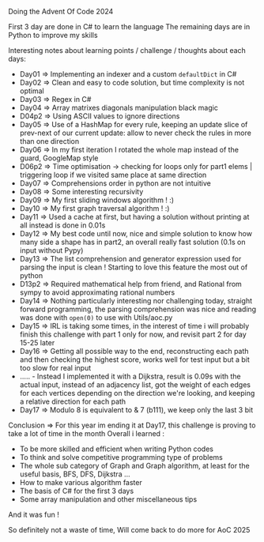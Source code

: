 Doing the Advent Of Code 2024

First 3 day are done in C# to learn the language
The remaining days are in Python to improve my skills

Interesting notes about learning points / challenge / thoughts about each days:

- Day01 => Implementing an indexer and a custom `defaultDict` in C#
- Day02 => Clean and easy to code solution, but time complexity is not optimal
- Day03 => Regex in C#
- Day04 => Array matrixes diagonals manipulation black magic
- D04p2 => Using ASCII values to ignore directions
- Day05 => Use of a HashMap for every rule, keeping an update slice of prev-next of our current update: allow to never check the rules in more than one direction
- Day06 => In my first iteration I rotated the whole map instead of the guard, GoogleMap style
- D06p2 => Time optimisation -> checking for loops only for part1 elems | triggering loop if we visited same place at same direction
- Day07 => Comprehensions order in python are not intuitive
- Day08 => Some interesting recursivity
- Day09 => My first sliding windows algorithm ! :)
- Day10 => My first graph traversal algorithm ! :)
- Day11 => Used a cache at first, but having a solution without printing at all instead is done in 0.01s
- Day12 => My best code until now, nice and simple solution to know how many side a shape has in part2, an overall really fast solution (0.1s on input without Pypy)
- Day13 => The list comprehension and generator expression used for parsing the input is clean ! Starting to love this feature the most out of python
- D13p2 => Required mathematical help from friend, and Rational from sympy to avoid approximating rational numbers
- Day14 => Nothing particularly interesting nor challenging today, straight forward programming, the parsing comprehension was nice and reading was done with `open(0)` to use with Utils/aoc.py
- Day15 => IRL is taking some times, in the interest of time i will probably finish this challenge with part 1 only for now, and revisit part 2 for day 15-25 later
- Day16 => Getting all possible way to the end, reconstructing each path and then checking the highest score, works well for test input but a bit too slow for real input
- ..... - Instead I implemented it with a Dijkstra, result is 0.09s with the actual input, instead of an adjacency list, got the weight of each edges for each vertices depending on the direction we're looking, and keeping a relative direction for each path
- Day17 => Modulo 8 is equivalent to & 7 (b111), we keep only the last 3 bit

Conclusion =>
For this year im ending it at Day17, this challenge is proving to take a lot of time in the month
Overall i learned :
- To be more skilled and efficient when writing Python codes
- To think and solve competitive programming type of problems
- The whole sub category of Graph and Graph algorithm, at least for the useful basis, BFS, DFS, Dijkstra ...
- How to make various algorithm faster
- The basis of C# for the first 3 days
- Some array manipulation and other miscellaneous tips

And it was fun !

So definitely not a waste of time, Will come back to do more for AoC 2025
